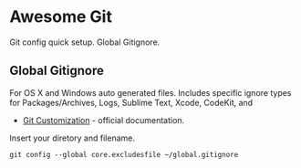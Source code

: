 # Awesome Git
Git config quick setup.  Global Gitignore. 

## Global Gitignore
For OS X and Windows auto generated files. Includes specific ignore types for Packages/Archives, Logs, Sublime Text, Xcode, CodeKit, and 
- [Git Customization](http://git-scm.com/book/en/v2/Customizing-Git-Git-Configuration) - official documentation. 

Insert your diretory and filename.
```git
git config --global core.excludesfile ~/global.gitignore
```
